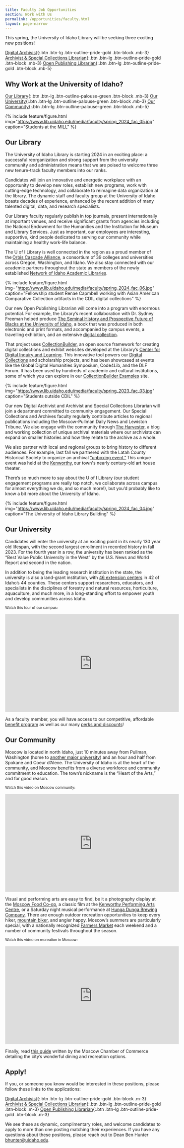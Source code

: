 ```yaml
---
title: Faculty Job Opportunities
section: Work with Us
permalink: /opportunities/faculty.html
layout: page-narrow
---
```


This spring, the University of Idaho Library will be seeking three exciting new positions! 

[Digital Archivist](http://uidaho.peopleadmin.com/postings/43233){:.btn .btn-lg .btn-outline-pride-gold .btn-block .mb-3} 
[Archivist & Special Collections Librarian](http://uidaho.peopleadmin.com/postings/43227){:.btn .btn-lg .btn-outline-pride-gold .btn-block .mb-3}
[Open Publishing Librarian](http://uidaho.peopleadmin.com/postings/43224){:.btn .btn-lg .btn-outline-pride-gold .btn-block .mb-5}

## Why Work at the University of Idaho?

[Our Library](#our-library){:.btn .btn-lg .btn-outline-palouse-green .btn-block .mb-3}
[Our University](#our-university){:.btn .btn-lg .btn-outline-palouse-green .btn-block .mb-3}
[Our Community](#our-community){:.btn .btn-lg .btn-outline-palouse-green .btn-block .mb-5}

{% include feature/figure.html img="https://www.lib.uidaho.edu/media/faculty/spring_2024_fac_05.jpg" caption="Students at the MILL" %}

## Our Library

The University of Idaho Library is starting 2024 in an exciting place: a successful reorganization and strong support from the university community and administration means that we are poised to welcome three new tenure-track faculty members into our ranks. 

Candidates will join an innovative and energetic workplace with an opportunity to develop new roles, establish new programs, work with cutting-edge technology, and collaborate to reimagine data organization at the library. The dynamic staff and faculty group at the University of Idaho boasts decades of experience, enhanced by the recent addition of many talented digital, data, and research specialists.  

Our Library faculty regularly publish in top journals, present internationally at important venues, and receive significant grants from agencies including the National Endowment for the Humanities and the Institution for Museum and Library Services. Just as important, our employees are interesting, supportive, kind people dedicated to serving our community while maintaining a healthy work-life balance.  

The U of I Library is well connected in the region as a proud member of the [Orbis Cascade Alliance](https://www.orbiscascade.org/), a consortium of 39 colleges and universities across Oregon, Washington, and Idaho. We also stay connected with our academic partners throughout the state as members of the newly established [Network of Idaho Academic Libraries](https://idahoacademiclibraries.org/).  

{% include feature/figure.html img="https://www.lib.uidaho.edu/media/faculty/spring_2024_fac_06.jpg" caption="Fellowship student Renae Capmbell working with Asian American Comparative Collection  artifacts in the CDIL digital collections" %}

Our new Open Publishing Librarian will come into a program with enormous potential. For example, the Library’s recent collaboration with Dr. Sydney Freeman helped produce [The Seminal History and Prospective Future of Blacks at the University of Idaho](https://uidaho.pressbooks.pub/blackhistory/), a book that was produced in both electronic and print formats, and accompanied by campus events, a travelling exhibition, and an extensive [digital collection](https://www.lib.uidaho.edu/blackhistory/).  

That project uses [CollectionBuilder](https://collectionbuilder.github.io/), an open source framework for creating digital collections and exhibit websites developed at the Library’s [Center for Digital Inquiry and Learning](https://cdil.lib.uidaho.edu/).
This innovative tool powers our [Digital Collections](https://www.lib.uidaho.edu/digital/) and scholarship projects, and has been showcased at events like the Global Digital Humanities Symposium, Code4Lib, and the DLF Forum. It has been used by hundreds of academic and cultural institutions, some of which you can explore in our [CollectionBuilder Examples](https://collectionbuilder.github.io/cb-examples/) site. 

{% include feature/figure.html img="https://www.lib.uidaho.edu/media/faculty/spring_2023_fac_03.jpg" caption="Students outside CDIL" %}

Our new Digital Archivist and Archivist and Special Collections Librarian will join a department committed to community engagement. Our Special Collections and Archives faculty regularly contribute articles to regional publications including the Moscow-Pullman Daily News and Lewiston Tribune. We also engage with the community through [The Harvester](https://harvester.lib.uidaho.edu/), a blog and working collection of unique archival materials where our archivists can expand on smaller histories and how they relate to the archive as a whole. 

We also partner with local and regional groups to bring history to different audiences. For example, last fall we partnered with the Latah County Historical Society to organize an archival [“unboxing event.”](https://www.lmtribune.com/northwest/long-awaited-unboxing-of-psychiana-s-prized-find-a-diary/article_c24b3eb1-089a-5b19-9891-ae2e4734a954.html) This unique event was held at the [Kenworthy](https://www.kenworthy.org/), our town's nearly century-old art house theater. 

There’s so much more to say about the U of I Library (our student engagement programs are really top notch, we collaborate across campus for almost everything we do, and so much more!), but you’d probably like to know a bit more about the University of Idaho.

{% include feature/figure.html img="https://www.lib.uidaho.edu/media/faculty/spring_2024_fac_04.jpg" caption="The University of Idaho Library Building" %}

## Our University

Candidates will enter the university at an exciting point in its nearly 130 year old lifespan, with the second largest enrollment in recorded history in fall 2023. For the fourth year in a row, the university has been ranked as the “Best Value Public University in the West” by the U.S. News and World Report and second in the nation. 

In addition to being the leading research institution in the state, the university is also a land-grant institution, with [46 extension centers](https://www.uidaho.edu/extension/directory/counties) in 42 of Idaho’s 44 counties. These centers support researchers, educators, and specialists in the disciplines of forestry and natural resources, horticulture, aquaculture, and much more, in a long-standing effort to empower youth and develop communities across Idaho. 

<small>Watch this tour of our campus:</small>

<div class="embed-responsive embed-responsive-16by9 mb-3">
    <iframe title="Campus tour video" class="embed-responsive-item" width="560" height="315" src="https://www.youtube-nocookie.com/embed/kV8DIuy1iyE?rel=0&modestbranding=1" frameborder="0" allow="accelerometer; autoplay; clipboard-write; encrypted-media; gyroscope; picture-in-picture" allowfullscreen></iframe>
</div>

As a faculty member, you will have access to our competitive, affordable [benefit program](https://www.uidaho.edu/human-resources/benefits) as well as our many [perks and discounts](https://www.uidaho.edu/human-resources/benefits/core-benefits/perks)!

## Our Community

Moscow is located in north Idaho, just 10 minutes away from Pullman, Washington (home to [another major university](https://wsu.edu/)) and an hour and half from Spokane and Coeur d’Alene. The University of Idaho is at the heart of the community, and Moscow benefits from a diverse workforce and community commitment to education. The town’s nickname is the “Heart of the Arts,” and for good reason.

<small>Watch this video on Moscow community:</small>

<div class="embed-responsive embed-responsive-16by9 mb-3">
    <iframe title="Campus tour video" class="embed-responsive-item" width="560" height="315" src="https://www.youtube-nocookie.com/embed/55a3v1KHA7Q?rel=0&modestbranding=1" frameborder="0" allow="accelerometer; autoplay; clipboard-write; encrypted-media; gyroscope; picture-in-picture" allowfullscreen></iframe>
</div>

Visual and performing arts are easy to find, be it a photography display at the [Moscow Food Co-op](https://www.moscowfood.coop/), a classic film at the [Kenworthy Performing Arts Centre](https://www.kenworthy.org/), or a Saturday night musical performance at [Hunga Dunga Brewing Company](https://www.hungadungabrewing.com/). There are enough outdoor recreation opportunities to keep every hiker, [mountain biker](https://mambatrails.org/), and angler happy. Moscow’s summers are particularly special, with a nationally recognized [Farmers Market](https://www.ci.moscow.id.us/197/Community-Events-Division-Moscow-Farmers) each weekend and a number of community festivals throughout the season.  

<small>Watch this video on recreation in Moscow:</small>

<div class="embed-responsive embed-responsive-16by9 mb-3">
    <iframe title="Campus tour video" class="embed-responsive-item" width="560" height="315" src="https://www.youtube-nocookie.com/embed/QGahQKWJFns?rel=0&modestbranding=1" frameborder="0" allow="accelerometer; autoplay; clipboard-write; encrypted-media; gyroscope; picture-in-picture" allowfullscreen></iframe>
</div>

Finally, read [this guide](https://moscowchamber.com/) written by the Moscow Chamber of Commerce detailing the city’s wonderful dining and recreation options.

## Apply!

If you, or someone you know would be interested in these positions, please follow these links to the applications: 

[Digital Archivist](http://uidaho.peopleadmin.com/postings/43233){:.btn .btn-lg .btn-outline-pride-gold .btn-block .m-3} 
[Archivist & Special Collections Librarian](http://uidaho.peopleadmin.com/postings/43227){:.btn .btn-lg .btn-outline-pride-gold .btn-block .m-3}
[Open Publishing Librarian](http://uidaho.peopleadmin.com/postings/43224){:.btn .btn-lg .btn-outline-pride-gold .btn-block .m-3}

We see these as dynamic, complimentary roles, and welcome candidates to apply to more than one posting matching their experiences.
If you have any questions about these positions, please reach out to Dean Ben Hunter <bhunter@uidaho.edu>.
